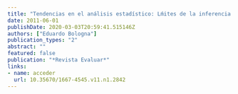 ```yaml
---
title: "Tendencias en el análisis estadístico: Lḿites de la inferencia frecuencial y posibilidades del enfoque bayesiano"
date: 2011-06-01
publishDate: 2020-03-03T20:59:41.515146Z
authors: ["Eduardo Bologna"]
publication_types: "2"
abstract: ""
featured: false
publication: "*Revista Evaluar*"
links:
- name: acceder
  url: 10.35670/1667-4545.v11.n1.2842
---
```


